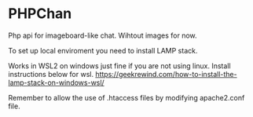 # PHPChan
Php api for imageboard-like chat. Wihtout images for now.


To set up local enviroment you need to install LAMP stack.

Works in WSL2 on windows just fine if you are not using linux. Install instructions below for wsl.
https://geekrewind.com/how-to-install-the-lamp-stack-on-windows-wsl/

Remember to allow the use of .htaccess files by modifying apache2.conf file.
